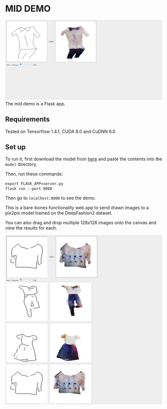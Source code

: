 # MID DEMO
![demo](demo.png)
The mid demo is a Flask app. 

## Requirements

Tested on Tensorflow 1.4.1, CUDA 8.0 and CuDNN 6.0 

## Set up

To run it, first download the model from [here]() and paste the contents into the `model` directory.

Then, run these commands:

```
export FLASK_APP=server.py
flask run --port 8000
```

Then go to `localhost:8000` to see the demo.

This is a bare-bones functionality web app to send drawn images to a pix2pix model trained on the DeepFashion2 dataset.

You can also drag and drop multiple 128x128 images onto the canvas and view the results for each.

![multiple](multiple.png)

